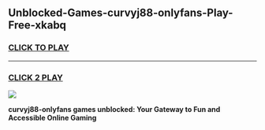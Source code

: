 
## Unblocked-Games-curvyj88-onlyfans-Play-Free-xkabq
<h3>
<a href="https://premium76.site?title=curvyj88-onlyfans&ref=15A">CLICK TO PLAY</a></h3>
<hr>

<h3>
<a href="https://premium76.site?title=curvyj88-onlyfans&ref=15A">CLICK 2 PLAY</a>
  
</h3>

<a href="https://premium76.site?title=curvyj88-onlyfans&ref=15A"><img src="https://clearcache.store/games.png"></a>


**curvyj88-onlyfans games unblocked: Your Gateway to Fun and Accessible Online Gaming**
